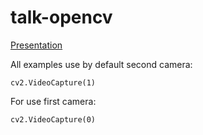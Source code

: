 # talk-opencv

[Presentation](https://docs.google.com/presentation/d/1HXGx1oNbtUGFCP_4WSdLn7vOnTg6oWFQ3tA6bSuqLhI/edit?usp=sharing)


All examples use by default second camera: 

    cv2.VideoCapture(1)

For use first camera:

    cv2.VideoCapture(0)

